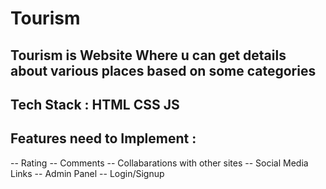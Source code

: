 # Tourism
## Tourism is Website Where u can get details about various places based on some categories

## Tech Stack : HTML CSS JS

## Features need to Implement : 
   -- Rating
   -- Comments
   -- Collabarations with other sites
   -- Social Media Links
   -- Admin Panel
   -- Login/Signup
